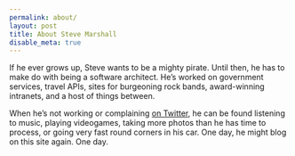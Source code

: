 ```yaml
---
permalink: about/
layout: post
title: About Steve Marshall
disable_meta: true
---
```


If he ever grows up, Steve wants to be a mighty pirate. Until then, he
has to make do with being a software architect. He’s worked on
government services, travel APIs, sites for burgeoning rock bands,
award-winning intranets, and a host of things between.

When he’s not working or complaining [on
Twitter](http://twitter.com/SteveMarshall), he can be found listening
to music, playing videogames, taking more photos than he has time to
process, or going very fast round corners in his car. One day, he might
blog on this site again. One day.
